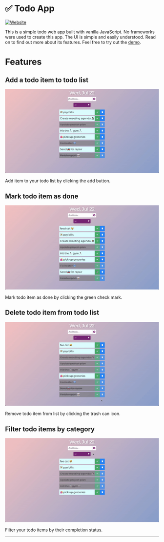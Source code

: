 # ✅ Todo App

[![Website](https://img.shields.io/website?down_color=red&down_message=offline&label=Demo&style=for-the-badge&up_color=b&up_message=online&url=https%3A%2F%2Fhongmei-codes.github.io%2Fvanilla_todo%2F)](https://hongmei-codes.github.io/vanilla_todo/)

This is a simple todo web app built with vanilla JavaScript. No frameworks were used to create this app. The UI is simple and easily understood. Read on to find out more about its features. Feel free to try out the [demo](https://hongmei-codes.github.io/vanilla_todo/).

# Features

## Add a todo item to todo list

![add item](https://github.com/hongmei-codes/vanilla_todo/blob/master/demo/add.gif)

Add item to your todo list by clicking the add button.

## Mark todo item as done

![mark item as done](https://github.com/hongmei-codes/vanilla_todo/blob/master/demo/mark.gif)

Mark todo item as done by clicking the green check mark.

## Delete todo item from todo list

![delete items](https://github.com/hongmei-codes/vanilla_todo/blob/master/demo/delete.gif)

Remove todo item from list by clicking the trash can icon.

## Filter todo items by category

![filter items](https://github.com/hongmei-codes/vanilla_todo/blob/master/demo/sort.gif)

Filter your todo items by their completion status.

---
